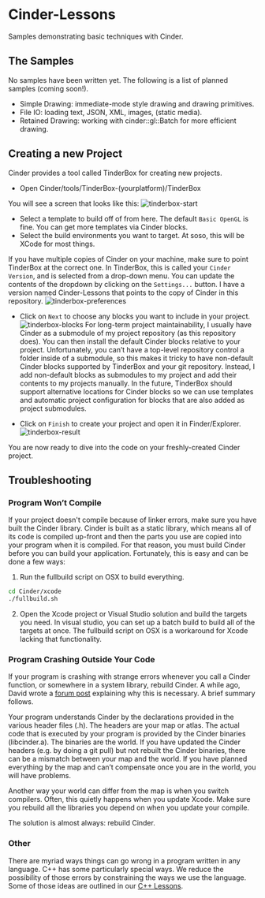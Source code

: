 Cinder-Lessons
==============

Samples demonstrating basic techniques with Cinder.

## The Samples

No samples have been written yet. The following is a list of planned samples (coming soon!).

- Simple Drawing: immediate-mode style drawing and drawing primitives.
- File IO: loading text, JSON, XML, images, (static media).
- Retained Drawing: working with cinder::gl::Batch for more efficient drawing.

## Creating a new Project

Cinder provides a tool called TinderBox for creating new projects.

- Open Cinder/tools/TinderBox-(yourplatform)/TinderBox

You will see a screen that looks like this:
![tinderbox-start](https://cloud.githubusercontent.com/assets/81553/4901039/fe0d81aa-642d-11e4-9801-2c37f5980158.png)
- Select a template to build off of from here. The default `Basic OpenGL` is fine. You can get more templates via Cinder blocks.
- Select the build environments you want to target. At soso, this will be XCode for most things.

If you have multiple copies of Cinder on your machine, make sure to point TinderBox at the correct one. In TinderBox, this is called your `Cinder Version`, and is selected from a drop-down menu. You can update the contents of the dropdown by clicking on the `Settings...` button. I have a version named Cinder-Lessons that points to the copy of Cinder in this repository.
![tinderbox-preferences](https://cloud.githubusercontent.com/assets/81553/4901037/fe06a06a-642d-11e4-95bc-5c9e1c1476cf.png)

- Click on `Next` to choose any blocks you want to include in your project.
![tinderbox-blocks](https://cloud.githubusercontent.com/assets/81553/4901036/fdfe545a-642d-11e4-83a6-3dfee3a0ce0b.png)
For long-term project maintainability, I usually have Cinder as a submodule of my project repository (as this repository does). You can then install the default Cinder blocks relative to your project. Unfortunately, you can’t have a top-level repository control a folder inside of a submodule, so this makes it tricky to have non-default Cinder blocks supported by TinderBox and your git repository. Instead, I add non-default blocks as submodules to my project and add their contents to my projects manually. In the future, TinderBox should support alternative locations for Cinder blocks so we can use templates and automatic project configuration for blocks that are also added as project submodules.

- Click on `Finish` to create your project and open it in Finder/Explorer.
![tinderbox-result](https://cloud.githubusercontent.com/assets/81553/4901038/fe0a4f80-642d-11e4-9e5c-ff1ccc2c8bc0.png)

You are now ready to dive into the code on your freshly-created Cinder project.


## Troubleshooting

### Program Won’t Compile
If your project doesn't compile because of linker errors, make sure you have built the Cinder library. Cinder is built as a static library, which means all of its code is compiled up-front and then the parts you use are copied into your program when it is compiled. For that reason, you must build Cinder before you can build your application. Fortunately, this is easy and can be done a few ways:

1) Run the fullbuild script on OSX to build everything.
```bash
cd Cinder/xcode
./fullbuild.sh
```
2) Open the Xcode project or Visual Studio solution and build the targets you need. In visual studio, you can set up a batch build to build all of the targets at once. The fullbuild script on OSX is a workaround for Xcode lacking that functionality.

### Program Crashing Outside Your Code
If your program is crashing with strange errors whenever you call a Cinder function, or somewhere in a system library, rebuild Cinder. A while ago, David wrote a [forum post](https://forum.libcinder.org/topic/seeing-something-odd-rebuild-cinder) explaining why this is necessary. A brief summary follows.

Your program understands Cinder by the declarations provided in the various header files (.h). The headers are your map or atlas. The actual code that is executed by your program is provided by the Cinder binaries (libcinder.a). The binaries are the world. If you have updated the Cinder headers (e.g. by doing a git pull) but not rebuilt the Cinder binaries, there can be a mismatch between your map and the world. If you have planned everything by the map and can’t compensate once you are in the world, you will have problems.

Another way your world can differ from the map is when you switch compilers. Often, this quietly happens when you update Xcode. Make sure you rebuild all the libraries you depend on when you update your compile.

The solution is almost always: rebuild Cinder.

### Other

There are myriad ways things can go wrong in a program written in any language. C++ has some particularly special ways. We reduce the possibility of those errors by constraining the ways we use the language. Some of those ideas are outlined in our [C++ Lessons](https://github.com/sosolimited/Cpp-Lessons).

